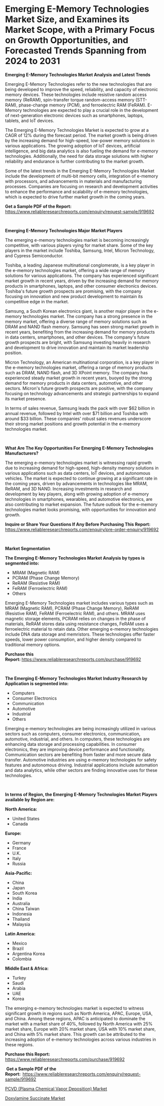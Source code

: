 <p><h1>Emerging E-Memory Technologies Market Size, and Examines its Market Scope, with a Primary Focus on Growth Opportunities, and Forecasted Trends Spanning from 2024 to 2031</h1></p><p><strong>Emerging E-Memory Technologies Market Analysis and Latest Trends</strong></p>
<p><p>Emerging E-Memory Technologies refer to the new technologies that are being developed to improve the speed, reliability, and capacity of electronic memory devices. These technologies include resistive random access memory (ReRAM), spin-transfer torque random-access memory (STT-RAM), phase-change memory (PCM), and ferroelectric RAM (FeRAM). E-Memory technologies are expected to play a crucial role in the development of next-generation electronic devices such as smartphones, laptops, tablets, and IoT devices.</p><p>The Emerging E-Memory Technologies Market is expected to grow at a CAGR of 12% during the forecast period. The market growth is being driven by the increasing demand for high-speed, low-power memory solutions in various applications. The growing adoption of IoT devices, artificial intelligence, and big data analytics is also fueling the demand for e-memory technologies. Additionally, the need for data storage solutions with higher reliability and endurance is further contributing to the market growth.</p><p>Some of the latest trends in the Emerging E-Memory Technologies Market include the development of multi-bit memory cells, integration of e-memory with processors, and advancements in materials and manufacturing processes. Companies are focusing on research and development activities to enhance the performance and scalability of e-memory technologies, which is expected to drive further market growth in the coming years.</p></p>
<p><strong>Get a Sample PDF of the Report:&nbsp;</strong> <a href="https://www.reliableresearchreports.com/enquiry/request-sample/919692">https://www.reliableresearchreports.com/enquiry/request-sample/919692</a></p>
<p>&nbsp;</p>
<p><strong>Emerging E-Memory Technologies Major Market Players</strong></p>
<p><p>The emerging e-memory technologies market is becoming increasingly competitive, with various players vying for market share. Some of the key players in the market include Toshiba, Samsung, Intel, Micron Technology, and Cypress Semiconductor. </p><p>Toshiba, a leading Japanese multinational conglomerate, is a key player in the e-memory technologies market, offering a wide range of memory solutions for various applications. The company has experienced significant market growth in recent years, driven by the increasing demand for memory products in smartphones, laptops, and other consumer electronics devices. Toshiba's future growth prospects are promising, with the company focusing on innovation and new product development to maintain its competitive edge in the market. </p><p>Samsung, a South Korean electronics giant, is another major player in the e-memory technologies market. The company has a strong presence in the memory market, offering a diverse range of memory solutions such as DRAM and NAND flash memory. Samsung has seen strong market growth in recent years, benefiting from the increasing demand for memory products in data centers, smartphones, and other devices. The company's future growth prospects are bright, with Samsung investing heavily in research and development to drive innovation and maintain its market leadership position.</p><p>Micron Technology, an American multinational corporation, is a key player in the e-memory technologies market, offering a range of memory products such as DRAM, NAND flash, and 3D XPoint memory. The company has experienced steady market growth in recent years, buoyed by the strong demand for memory products in data centers, automotive, and other sectors. Micron's future growth prospects are positive, with the company focusing on technology advancements and strategic partnerships to expand its market presence.</p><p>In terms of sales revenue, Samsung leads the pack with over $62 billion in annual revenue, followed by Intel with over $71 billion and Toshiba with around $33 billion. These companies' robust sales revenues underscore their strong market positions and growth potential in the e-memory technologies market.</p></p>
<p>&nbsp;</p>
<p><strong>What Are The Key Opportunities For Emerging E-Memory Technologies Manufacturers?</strong></p>
<p><p>The emerging e-memory technologies market is witnessing rapid growth due to increasing demand for high-speed, high-density memory solutions in various applications such as data centers, IoT devices, and autonomous vehicles. The market is expected to continue growing at a significant rate in the coming years, driven by advancements in technologies like MRAM, ReRAM, and 3D NAND. Increasing investments in research and development by key players, along with growing adoption of e-memory technologies in smartphones, wearables, and automotive electronics, are also contributing to market expansion. The future outlook for the e-memory technologies market looks promising, with opportunities for innovation and growth.</p></p>
<p><strong>Inquire or Share Your Questions If Any Before Purchasing This Report:</strong> <a href="https://www.reliableresearchreports.com/enquiry/pre-order-enquiry/919692">https://www.reliableresearchreports.com/enquiry/pre-order-enquiry/919692</a></p>
<p>&nbsp;</p>
<p><strong>Market Segmentation</strong></p>
<p><strong>The Emerging E-Memory Technologies Market Analysis by types is segmented into:</strong></p>
<p><ul><li>MRAM (Magnetic RAM)</li><li>PCRAM (Phase Change Memory)</li><li>ReRAM (Resistive RAM)</li><li>FeRAM (Ferroelectric RAM)</li><li>Others</li></ul></p>
<p><p>Emerging E-Memory Technologies market includes various types such as MRAM (Magnetic RAM), PCRAM (Phase Change Memory), ReRAM (Resistive RAM), FeRAM (Ferroelectric RAM), and others. MRAM uses magnetic storage elements, PCRAM relies on changes in the phase of materials, ReRAM stores data using resistance changes, FeRAM uses a ferroelectric material to retain data. Other emerging e-memory technologies include DNA data storage and memristors. These technologies offer faster speeds, lower power consumption, and higher density compared to traditional memory options.</p></p>
<p><strong>Purchase this Report:&nbsp;</strong><a href="https://www.reliableresearchreports.com/purchase/919692">https://www.reliableresearchreports.com/purchase/919692</a></p>
<p>&nbsp;</p>
<p><strong>The Emerging E-Memory Technologies Market Industry Research by Application is segmented into:</strong></p>
<p><ul><li>Computers</li><li>Consumer Electronics</li><li>Communication</li><li>Automotive</li><li>Industrial</li><li>Others</li></ul></p>
<p><p>Emerging e-memory technologies are being increasingly utilized in various sectors such as computers, consumer electronics, communication, automotive, industrial, and others. In computers, these technologies are enhancing data storage and processing capabilities. In consumer electronics, they are improving device performance and functionality. Communication sectors are benefiting from faster and more secure data transfer. Automotive industries are using e-memory technologies for safety features and autonomous driving. Industrial applications include automation and data analytics, while other sectors are finding innovative uses for these technologies.</p></p>
<p>&nbsp;</p>
<p><strong>In terms of Region, the Emerging E-Memory Technologies Market Players available by Region are:</strong></p>
<p>
    <p> <strong> North America: </strong>
        <ul>
            <li>United States</li>
            <li>Canada</li>
        </ul>
        </p> 
    <p> <strong> Europe: </strong>
        <ul>
            <li>Germany</li>
            <li>France</li>
            <li>U.K.</li>
            <li>Italy</li>
            <li>Russia</li>
        </ul>
        </p> 
    <p> <strong> Asia-Pacific: </strong>
        <ul>
            <li>China</li>
            <li>Japan</li>
            <li>South Korea</li>
            <li>India</li>
            <li>Australia</li>
            <li>China Taiwan</li>
            <li>Indonesia</li>
            <li>Thailand</li>
            <li>Malaysia</li>
        </ul>
        </p> 
    <p> <strong> Latin America: </strong>
        <ul>
            <li>Mexico</li>
            <li>Brazil</li>
            <li>Argentina Korea</li>
            <li>Colombia</li>
        </ul>
        </p> 
    <p> <strong> Middle East & Africa: </strong>
        <ul>
            <li>Turkey</li>
            <li>Saudi</li>
            <li>Arabia</li>
            <li>UAE</li>
            <li>Korea</li>
        </ul>
    </p>
    </p>
<p><p>The emerging e-memory technologies market is expected to witness significant growth in regions such as North America, APAC, Europe, USA, and China. Among these regions, APAC is anticipated to dominate the market with a market share of 40%, followed by North America with 25% market share, Europe with 20% market share, USA with 10% market share, and China with 5% market share. This growth can be attributed to the increasing adoption of e-memory technologies across various industries in these regions.</p></p>
<p><strong>Purchase this Report: </strong><a href="https://www.reliableresearchreports.com/purchase/919692">https://www.reliableresearchreports.com/purchase/919692</a></p>
<p>&nbsp;<strong>Get a Sample PDF of the Report:&nbsp;&nbsp;</strong><a href="https://www.reliableresearchreports.com/enquiry/request-sample/919692">https://www.reliableresearchreports.com/enquiry/request-sample/919692</a></p>
<p><strong></strong></p>
<p><p><a href="https://github.com/santosh758595/Market-Research-Report-List-3/blob/main/pcvd-plasma-chemical-vapor-deposition-market.md">PCVD (Plasma Chemical Vapor Deposition) Market</a></p><p><a href="https://crocus-run-b5a.notion.site/Doxylamine-Succinate-Market-Size-Growing-and-Forecasted-for-period-from-2024-2031-and-provides-com-39fa901dddf2436a8154edd961bd2473">Doxylamine Succinate Market</a></p></p>